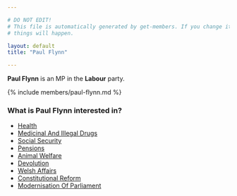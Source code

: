 ```yaml
---

# DO NOT EDIT!
# This file is automatically generated by get-members. If you change it, bad
# things will happen.

layout: default
title: "Paul Flynn"

---
```


**Paul Flynn** is an MP in the **Labour** party.

{% include members/paul-flynn.md %}

### What is Paul Flynn interested in?


* [Health](/interests/health.html)
* [Medicinal And Illegal Drugs](/interests/medicinal-and-illegal-drugs.html)
* [Social Security](/interests/social-security.html)
* [Pensions](/interests/pensions.html)
* [Animal Welfare](/interests/animal-welfare.html)
* [Devolution](/interests/devolution.html)
* [Welsh Affairs](/interests/welsh-affairs.html)
* [Constitutional Reform](/interests/constitutional-reform.html)
* [Modernisation Of Parliament](/interests/modernisation-of-parliament.html)
